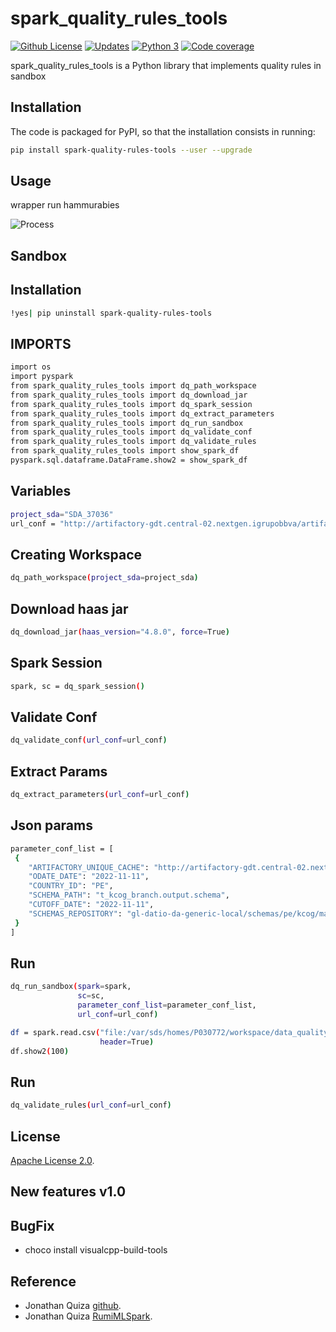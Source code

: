 # spark_quality_rules_tools

[![Github License](https://img.shields.io/badge/License-Apache%202.0-blue.svg)](https://opensource.org/licenses/Apache-2.0)
[![Updates](https://pyup.io/repos/github/woctezuma/google-colab-transfer/shield.svg)](pyup)
[![Python 3](https://pyup.io/repos/github/woctezuma/google-colab-transfer/python-3-shield.svg)](pyup)
[![Code coverage](https://codecov.io/gh/woctezuma/google-colab-transfer/branch/master/graph/badge.svg)](codecov)

spark_quality_rules_tools is a Python library that implements quality rules in sandbox

## Installation

The code is packaged for PyPI, so that the installation consists in running:

```sh
pip install spark-quality-rules-tools --user --upgrade
```

## Usage

wrapper run hammurabies

![Process](./spark_quality_rules_tools/utils/external/folder_process.png)


## Sandbox
## Installation
```sh
!yes| pip uninstall spark-quality-rules-tools
```

## IMPORTS
```sh
import os
import pyspark
from spark_quality_rules_tools import dq_path_workspace
from spark_quality_rules_tools import dq_download_jar
from spark_quality_rules_tools import dq_spark_session
from spark_quality_rules_tools import dq_extract_parameters
from spark_quality_rules_tools import dq_run_sandbox
from spark_quality_rules_tools import dq_validate_conf
from spark_quality_rules_tools import dq_validate_rules
from spark_quality_rules_tools import show_spark_df
pyspark.sql.dataframe.DataFrame.show2 = show_spark_df
```

## Variables
```sh
project_sda="SDA_37036"
url_conf = "http://artifactory-gdt.central-02.nextgen.igrupobbva/artifactory/gl-datio-spark-libs-maven-local/com/datiobd/cdd-hammurabi/4.0.9/DQ_LOCAL_CONFS/KCOG/KCOG_branch_MRField.conf"
```


## Creating Workspace
```sh
dq_path_workspace(project_sda=project_sda)
```


## Download haas jar
```sh
dq_download_jar(haas_version="4.8.0", force=True)
```


## Spark Session
```sh
spark, sc = dq_spark_session()
```


## Validate Conf
```sh
dq_validate_conf(url_conf=url_conf)
```


## Extract Params
```sh
dq_extract_parameters(url_conf=url_conf)
```


## Json params
```sh
parameter_conf_list = [
 {      
    "ARTIFACTORY_UNIQUE_CACHE": "http://artifactory-gdt.central-02.nextgen.igrupobbva",
    "ODATE_DATE": "2022-11-11",
    "COUNTRY_ID": "PE",
    "SCHEMA_PATH": "t_kcog_branch.output.schema",
    "CUTOFF_DATE": "2022-11-11",
    "SCHEMAS_REPOSITORY": "gl-datio-da-generic-local/schemas/pe/kcog/master/t_kcog_branch/latest/"
 }
]
```


## Run 
```sh
dq_run_sandbox(spark=spark,
               sc=sc,
               parameter_conf_list=parameter_conf_list,
               url_conf=url_conf)
```

               
```sh         
df = spark.read.csv("file:/var/sds/homes/P030772/workspace/data_quality_rules/data_reports/KCOG/KCOG_BRANCH_MRFIELD_202304120046_20221111.csv", 
                    header=True)                 
df.show2(100)
```


## Run 
```sh
dq_validate_rules(url_conf=url_conf)
```


## License

[Apache License 2.0](https://www.dropbox.com/s/8t6xtgk06o3ij61/LICENSE?dl=0).

## New features v1.0

## BugFix

- choco install visualcpp-build-tools

## Reference

- Jonathan Quiza [github](https://github.com/jonaqp).
- Jonathan Quiza [RumiMLSpark](http://rumi-ml.herokuapp.com/).
